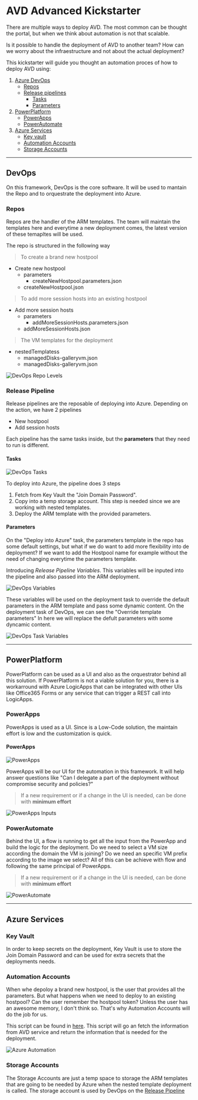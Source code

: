 # AVD Advanced Kickstarter

There are multiple ways to deploy AVD. The most common can be thought the portal, but when we think about automation is not that scalable. 

Is it possible to handle the deployment of AVD to another team? How can we worry about the infraestructure and not about the actual deployment?

This kickstarter will guide you thought an automation proces of how to deploy AVD using:

1. [Azure DevOps](#DevOps)
    - [Repos](#Repos)
    - [Release pipelines](#Release-Pipeline)
        - [Tasks](#Tasks)
        - [Parameters](#Parameters)
1. [PowerPlatform](#PowerPlatform)
    - [PowerApps](#PowerApps)
    - [PowerAutomate](#PowerAutomate)
1. [Azure Services](#Azure%20Services)
    - [Key vault](#Key-Vault)
    - [Automation Accounts](#Automation-Accounts)
    - [Storage Accounts](#Storage-Accounts)

***

## DevOps

On this framework, DevOps is the core software. It will be used to mantain the Repo and to orquestrate the deployment into Azure.

### Repos

Repos are the handler of the ARM templates. The team will maintain the templates here and everytime a new deployment comes, the latest version of these temapltes will be used. 

The repo is structured in the following way

> To create a brand new hostpool

- Create new hostpool 
    - parameters
        - createNewHostpool.parameters.json
    - createNewHostpool.json

> To add more session hosts into an existing hostpool

- Add more session hosts
    - parameters
        - addMoreSessionHosts.parameters.json
    - addMoreSessionHosts.json
    
> The VM templates for the deployment

- nestedTemplatess
    - managedDisks-galleryvm.json
    - managedDisks-galleryvm.json

![DevOps Repo Levels](media/DevOps-Repo-levels.png)

### Release Pipeline

Release pipelines are the reposable of deploying into Azure. Depending on the action, we have 2 pipelines

- New hostpool
- Add session hosts

Each pipeline has the same tasks inside, but the **parameters** that they need to run is different. 


#### Tasks
![DevOps Tasks](media/DevOps-Tasks.png)

To deploy into Azure, the pipeline does 3 steps

1. Fetch from Key Vault the "Join Domain Password".
1. Copy into a temp storage account. This step is needed since we are working with nested templates. 
1. Deploy the ARM template with the provided parameters. 

#### Parameters

On the "Deploy into Azure" task, the parameters template in the repo has some default settings, but what if we do want to add more flexibility into de deployment? If we want to add the Hostpool name for example without the need of changing everytime the parameters template.

Introducing *Release Pipeline Variables*. This variables will be inputed into the pipeline and also passed into the ARM deployment. 

![DevOps Variables](media/DevOps-Variables.png)

These variables will be used on the deployment task to override the default parameters in the ARM template and pass some dynamic content.
On the deployment task of DevOps, we can see the "Override template parameters" In here we will replace the defult parameters with some dyncamic content.

![DevOps Task Variables](media/DevOps-Task-Variables.png)

***

## PowerPlatform

PowerPlatform can be used as a UI and also as the orquestrator behind all this solution. If PowerPlatform is not a viable solution for you, there is a workarround with Azure LogicApps that can be integrated with other UIs like Office365 Forms or any service that can trigger a REST call into LogicApps.

### PowerApps

PowerApps is used as a UI. Since is a Low-Code solution, the maintain effort is low and the customization is quick. 

#### PowerApps

![PowerApps](media/PowerApps.png)

PowerApps will be our UI for the automation in this framework. It will help answer questions like "Can I delegate a part of the deployment without compromise security and policies?"

> If a new requirement or if a change in the UI is needed, can be done with **minimum effort**

![PowerApps Inputs](media/PowerApps-Inputs.png)

### PowerAutomate

Behind the UI, a flow is running to get all the input from the PowerApp and build the logic for the deployment. Do we need to select a VM size according the domain the VM is joining? Do we need an specific VM prefix according to the image  we select? All of this can be achieve with flow and following the same principal of PowerApps.


> If a new requirement or if a change in the UI is needed, can be done with **minimum effort**

![PowerAutomate](media/PowerAutomate.png)

***

## Azure Services

### Key Vault

In order to keep secrets on the deployment, Key Vault is use to store the Join Domain Password and can be used for extra secrets that the deployments needs. 

### Automation Accounts

When whe depoloy a brand new hostpool, is the user that provides all the parameters. But what happens when we need to deploy to an existing hostpool? Can the user remember the hostpool token? Unless the user has an awesome memory, I don't think so. That's why Automation Accounts will do the job for us. 

This script can be found in [here](/PsScripts/hostpoolManagement.ps1). This script will go an fetch the information from AVD service and return the information that is needed for the deployment. 

![Azure Automation](media/Azure-Automation.png)

### Storage Accounts

The Storage Accounts are just a temp space to storage the ARM templates that are going to be needed by Azure when the nested template deployment is called. The storage account is used by DevOps on the [Release Pipeline](#Release-Pipeline)